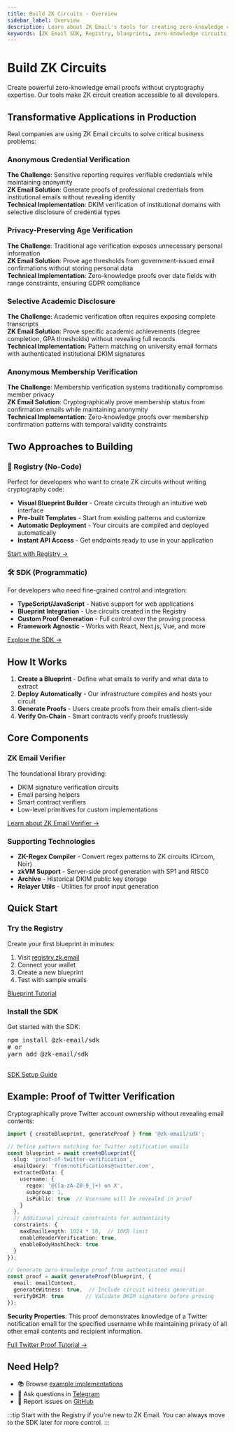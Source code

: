 ```yaml
---
title: Build ZK Circuits - Overview
sidebar_label: Overview
description: Learn about ZK Email's tools for creating zero-knowledge circuits - from no-code blueprint creation to programmatic SDK usage
keywords: [ZK Email SDK, Registry, blueprints, zero-knowledge circuits, no-code ZK, email verification, proof generation, DKIM verification]
---
```


# Build ZK Circuits

<div style={{fontSize: '1.2em', marginBottom: '2em'}}>
Create powerful zero-knowledge email proofs without cryptography expertise. Our tools make ZK circuit creation accessible to all developers.
</div>

## Transformative Applications in Production

Real companies are using ZK Email circuits to solve critical business problems:

### **Anonymous Credential Verification** 
**The Challenge**: Sensitive reporting requires verifiable credentials while maintaining anonymity  
**ZK Email Solution**: Generate proofs of professional credentials from institutional emails without revealing identity  
**Technical Implementation**: DKIM verification of institutional domains with selective disclosure of credential types

### **Privacy-Preserving Age Verification**
**The Challenge**: Traditional age verification exposes unnecessary personal information  
**ZK Email Solution**: Prove age thresholds from government-issued email confirmations without storing personal data  
**Technical Implementation**: Zero-knowledge proofs over date fields with range constraints, ensuring GDPR compliance

### **Selective Academic Disclosure**
**The Challenge**: Academic verification often requires exposing complete transcripts  
**ZK Email Solution**: Prove specific academic achievements (degree completion, GPA thresholds) without revealing full records  
**Technical Implementation**: Pattern matching on university email formats with authenticated institutional DKIM signatures

### **Anonymous Membership Verification**
**The Challenge**: Membership verification systems traditionally compromise member privacy  
**ZK Email Solution**: Cryptographically prove membership status from confirmation emails while maintaining anonymity  
**Technical Implementation**: Zero-knowledge proofs over membership confirmation patterns with temporal validity constraints

## Two Approaches to Building

### 🎨 Registry (No-Code)

Perfect for developers who want to create ZK circuits without writing cryptography code:

- **Visual Blueprint Builder** - Create circuits through an intuitive web interface
- **Pre-built Templates** - Start from existing patterns and customize
- **Automatic Deployment** - Your circuits are compiled and deployed automatically
- **Instant API Access** - Get endpoints ready to use in your application

[Start with Registry →](zk-email-sdk/registry)

### 🛠️ SDK (Programmatic)

For developers who need fine-grained control and integration:

- **TypeScript/JavaScript** - Native support for web applications
- **Blueprint Integration** - Use circuits created in the Registry
- **Custom Proof Generation** - Full control over the proving process
- **Framework Agnostic** - Works with React, Next.js, Vue, and more

[Explore the SDK →](zk-email-sdk/)

## How It Works

1. **Create a Blueprint** - Define what emails to verify and what data to extract
2. **Deploy Automatically** - Our infrastructure compiles and hosts your circuit
3. **Generate Proofs** - Users create proofs from their emails client-side
4. **Verify On-Chain** - Smart contracts verify proofs trustlessly

## Core Components

### ZK Email Verifier
The foundational library providing:
- DKIM signature verification circuits
- Email parsing helpers
- Smart contract verifiers
- Low-level primitives for custom implementations

[Learn about ZK Email Verifier →](zk-email-verifier/)

### Supporting Technologies

- **ZK-Regex Compiler** - Convert regex patterns to ZK circuits (Circom, Noir)
- **zkVM Support** - Server-side proof generation with SP1 and RISC0
- **Archive** - Historical DKIM public key storage
- **Relayer Utils** - Utilities for proof input generation

## Quick Start

<div className="row">
  <div className="col col--6">
    <div className="card">
      <div className="card__header">
        <h3>Try the Registry</h3>
      </div>
      <div className="card__body">
        <p>Create your first blueprint in minutes:</p>
        <ol>
          <li>Visit <a href="https://registry.zk.email">registry.zk.email</a></li>
          <li>Connect your wallet</li>
          <li>Create a new blueprint</li>
          <li>Test with sample emails</li>
        </ol>
      </div>
      <div className="card__footer">
        <a href="zk-email-sdk/create-blueprint" className="button button--primary button--block">Blueprint Tutorial</a>
      </div>
    </div>
  </div>
  <div className="col col--6">
    <div className="card">
      <div className="card__header">
        <h3>Install the SDK</h3>
      </div>
      <div className="card__body">
        <p>Get started with the SDK:</p>
        <pre>
npm install @zk-email/sdk
# or
yarn add @zk-email/sdk
        </pre>
      </div>
      <div className="card__footer">
        <a href="zk-email-sdk/setup" className="button button--primary button--block">SDK Setup Guide</a>
      </div>
    </div>
  </div>
</div>

## Example: Proof of Twitter Verification

Cryptographically prove Twitter account ownership without revealing email contents:

```typescript
import { createBlueprint, generateProof } from '@zk-email/sdk';

// Define pattern matching for Twitter notification emails
const blueprint = await createBlueprint({
  slug: 'proof-of-twitter-verification',
  emailQuery: 'from:notifications@twitter.com',
  extractedData: {
    username: {
      regex: '@([a-zA-Z0-9_]+) on X',
      subgroup: 1,
      isPublic: true  // Username will be revealed in proof
    }
  },
  // Additional circuit constraints for authenticity
  constraints: {
    maxEmailLength: 1024 * 10,  // 10KB limit
    enableHeaderVerification: true,
    enableBodyHashCheck: true
  }
});

// Generate zero-knowledge proof from authenticated email
const proof = await generateProof(blueprint, {
  email: emailContent,
  generateWitness: true,  // Include circuit witness generation
  verifyDKIM: true       // Validate DKIM signature before proving
});
```

**Security Properties**: This proof demonstrates knowledge of a Twitter notification email for the specified username while maintaining privacy of all other email contents and recipient information.

[Full Twitter Proof Tutorial →](zk-email-sdk/proof-of-luma)

## Need Help?

- 📚 Browse [example implementations](https://github.com/zkemail)
- 💬 Ask questions in [Telegram](https://t.me/zkemail)
- 🐛 Report issues on [GitHub](https://github.com/zkemail)

:::tip
Start with the Registry if you're new to ZK Email. You can always move to the SDK later for more control.
:::